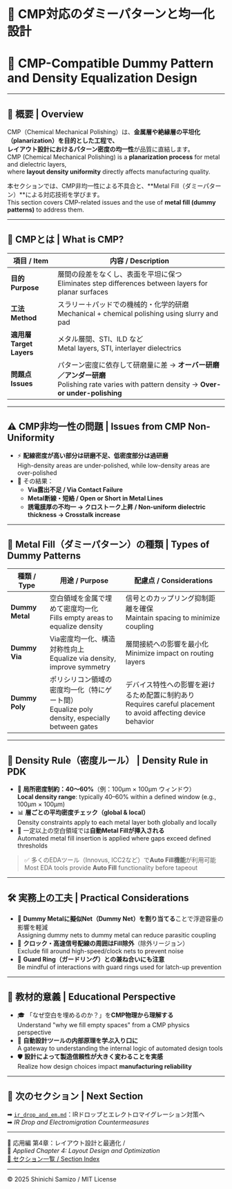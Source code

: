 # 🧪 CMP対応のダミーパターンと均一化設計  
# 🧪 CMP-Compatible Dummy Pattern and Density Equalization Design

---

## 📘 概要 | Overview

CMP（Chemical Mechanical Polishing）は、**金属層や絶縁層の平坦化（planarization）**を目的とした工程で、  
レイアウト設計における**パターン密度の均一性**が品質に直結します。  
CMP (Chemical Mechanical Polishing) is a **planarization process** for metal and dielectric layers,  
where **layout density uniformity** directly affects manufacturing quality.

本セクションでは、CMP非均一性による不具合と、**Metal Fill（ダミーパターン）**による対応技術を学びます。  
This section covers CMP-related issues and the use of **metal fill (dummy patterns)** to address them.

---

## 🧩 CMPとは | What is CMP?

| 項目 / Item | 内容 / Description |
|-------------|--------------------|
| **目的<br>Purpose** | 層間の段差をなくし、表面を平坦に保つ<br>Eliminates step differences between layers for planar surfaces |
| **工法<br>Method** | スラリー＋パッドでの機械的・化学的研磨<br>Mechanical + chemical polishing using slurry and pad |
| **適用層<br>Target Layers** | メタル層間、STI、ILD など<br>Metal layers, STI, interlayer dielectrics |
| **問題点<br>Issues** | パターン密度に依存して研磨量に差 → **オーバー研磨／アンダー研磨**<br>Polishing rate varies with pattern density → **Over- or under-polishing** |

---

## ⚠️ CMP非均一性の問題 | Issues from CMP Non-Uniformity

- ⚡ **配線密度が高い部分は研磨不足、低密度部分は過研磨**  
  High-density areas are under-polished, while low-density areas are over-polished
- 🧨 その結果：
  - **Via露出不足 / Via Contact Failure**
  - **Metal断線・短絡 / Open or Short in Metal Lines**
  - **誘電膜厚の不均一 → クロストーク上昇 / Non-uniform dielectric thickness → Crosstalk increase**

---

## 🧱 Metal Fill（ダミーパターン）の種類 | Types of Dummy Patterns

| 種類 / Type | 用途 / Purpose | 配慮点 / Considerations |
|-------------|----------------|--------------------------|
| **Dummy Metal** | 空白領域を金属で埋めて密度均一化<br>Fills empty areas to equalize density | 信号とのカップリング抑制距離を確保<br>Maintain spacing to minimize coupling |
| **Dummy Via** | Via密度均一化、構造対称性向上<br>Equalize via density, improve symmetry | 層間接続への影響を最小化<br>Minimize impact on routing layers |
| **Dummy Poly** | ポリシリコン領域の密度均一化（特にゲート間）<br>Equalize poly density, especially between gates | デバイス特性への影響を避けるため配置に制約あり<br>Requires careful placement to avoid affecting device behavior |

---

## 📐 Density Rule（密度ルール） | Density Rule in PDK

- 📏 **局所密度制約：40〜60%**（例：100μm × 100μm ウィンドウ）  
  **Local density range**: typically 40–60% within a defined window (e.g., 100μm × 100μm)
- 📊 **層ごとの平均密度チェック（global & local）**  
  Density constraints apply to each metal layer both globally and locally
- 🔁 一定以上の空白領域では**自動Metal Fillが挿入される**  
  Automated metal fill insertion is applied where gaps exceed defined thresholds

> ✅ 多くのEDAツール（Innovus, ICC2など）で**Auto Fill機能**が利用可能  
> Most EDA tools provide **Auto Fill** functionality before tapeout

---

## 🛠️ 実務上の工夫 | Practical Considerations

- 🧩 **Dummy Metalに擬似Net（Dummy Net）を割り当てる**ことで浮遊容量の影響を軽減  
  Assigning dummy nets to dummy metal can reduce parasitic coupling
- 🛑 **クロック・高速信号配線の周囲はFill除外**（除外リージョン）  
  Exclude fill around high-speed/clock nets to prevent noise
- 🔄 **Guard Ring（ガードリング）との兼ね合いにも注意**  
  Be mindful of interactions with guard rings used for latch-up prevention

---

## 🎯 教材的意義 | Educational Perspective

- 🎓 「なぜ空白を埋めるのか？」を**CMP物理から理解する**  
  Understand "why we fill empty spaces" from a CMP physics perspective
- 🤖 **自動設計ツールの内部原理を学ぶ入り口に**  
  A gateway to understanding the internal logic of automated design tools
- 🛡️ **設計によって製造信頼性が大きく変わることを実感**  
  Realize how design choices impact **manufacturing reliability**

---

## 🔗 次のセクション | Next Section

➡ [`ir_drop_and_em.md`](./ir_drop_and_em.md)：IRドロップとエレクトロマイグレーション対策へ  
➡ *IR Drop and Electromigration Countermeasures*

---

🧱 応用編 第4章：レイアウト設計と最適化 /  
🧱 *Applied Chapter 4: Layout Design and Optimization*  
[📘 セクション一覧 / Section Index](../d_chapter4_layout_optimization/README.md)

---

© 2025 Shinichi Samizo / MIT License
